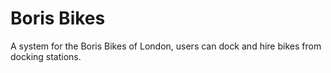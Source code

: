 # Boris Bikes

A system for the Boris Bikes of London, users can dock and hire bikes from docking stations.
